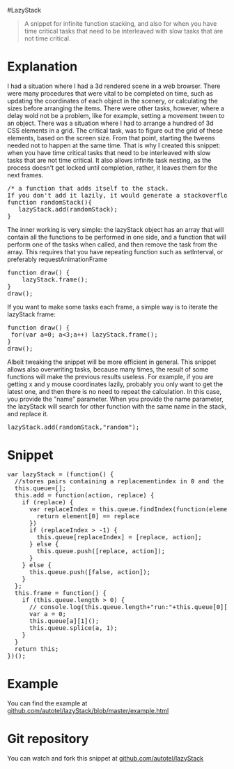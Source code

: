 #LazyStack

> A snippet for infinite function stacking, and also for when you have time critical tasks that need to be interleaved with slow tasks that are not time critical.

# Explanation

I had a situation where I had a 3d rendered scene in a web browser. There were many procedures that were vital to be completed on time, such as updating the coordinates of each object in the scenery, or calculating the sizes before arranging the items. There were other tasks, however, where a delay wold not be a problem, like for example, setting a movement tween to an object. There was a situation where I had to arrange a hundred of 3d CSS elements in a grid. The critical task, was to figure out the grid of these elements, based on the screen size. From that point, starting the tweens needed not to happen at the same time. That is why I created this snippet: when you have time critical tasks that need to be interleaved with slow tasks that are not time critical. It also allows infinite task nesting, as the process doesn't get locked until completion, rather, it leaves them for the next frames.

<pre class="prettyprint">/* a function that adds itself to the stack. 
If you don't add it lazily, it would generate a stackoverflow error */
function randomStack(){
   lazyStack.add(randomStack);
}
</pre>

The inner working is very simple: the lazyStack object has an array that will contain all the functions to be performed in one side, and a function that will perform one of the tasks when called, and then remove the task from the array. This requires that you have repeating function such as setInterval, or preferably requestAnimationFrame

<pre class="prettyprint">function draw() {
    lazyStack.frame();
}
draw();
</pre>

If you want to make some tasks each frame, a simple way is to iterate the lazyStack frame:

<pre class="prettyprint">function draw() {
 for(var a=0; a<3;a++) lazyStack.frame();
}
draw();
</pre>

Albeit tweaking the snippet will be more efficient in general. This snippet allows also overwriting tasks, because many times, the result of some functions will make the previous results useless. For example, if you are getting x and y mouse coordinates lazily, probably you only want to get the latest one, and then there is no need to repeat the calculation. In this case, you provide the "name" parameter. When you provide the name parameter, the lazyStack will search for other function with the same name in the stack, and replace it.

<pre class="prettyprint">lazyStack.add(randomStack,"random");
</pre>

# Snippet

<pre class="prettyprint">
var lazyStack = (function() {
  //stores pairs containing a replacementindex in 0 and the callback in 1
  this.queue=[];
  this.add = function(action, replace) {
    if (replace) {
      var replaceIndex = this.queue.findIndex(function(element, index, array) {
        return element[0] == replace
      })
      if (replaceIndex > -1) {
        this.queue[replaceIndex] = [replace, action];
      } else {
        this.queue.push([replace, action]);
      }
    } else {
      this.queue.push([false, action]);
    }
  };
  this.frame = function() {
    if (this.queue.length > 0) {
      // console.log(this.queue.length+"run:"+this.queue[0][0]);
      var a = 0;
      this.queue[a][1]();
      this.queue.splice(a, 1);
    }
  }
  return this;
})();
</pre>

# Example

You can find the example at [github.com/autotel/lazyStack/blob/master/example.html](https://github.com/autotel/lazyStack/blob/master/example.html)

# Git repository

You can watch and fork this snippet at [github.com/autotel/lazyStack](https://github.com/autotel/lazyStack)
